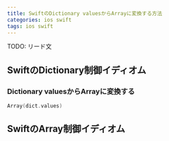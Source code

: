 ```yaml
---
title: SwiftのDictionary valuesからArrayに変換する方法
categories: ios swift
tags: ios swift
---
```

TODO: リード文

## SwiftのDictionary制御イディオム

### Dictionary valuesからArrayに変換する

```swift
Array(dict.values)
```

## SwiftのArray制御イディオム
